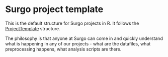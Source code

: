 # Surgo project template

This is the default structure for Surgo projects in R. It follows the [ProjectTemplate](http://projecttemplate.net/index.html) structure.

The philosophy is that anyone at Surgo can come in and quickly understand what is happening in any of our projects - what are the datafiles, what preprocessing happens, what analysis scripts are there.